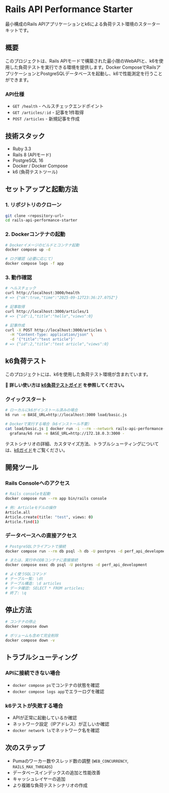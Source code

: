 # Rails API Performance Starter

最小構成のRails APIアプリケーションとk6による負荷テスト環境のスターターキットです。

## 概要

このプロジェクトは、Rails APIモードで構築された最小限のWebAPIと、k6を使用した負荷テストを実行できる環境を提供します。Docker ComposeでRailsアプリケーションとPostgreSQLデータベースを起動し、k6で性能測定を行うことができます。

### API仕様

- `GET /health` - ヘルスチェックエンドポイント
- `GET /articles/:id` - 記事を1件取得
- `POST /articles` - 新規記事を作成

## 技術スタック

- Ruby 3.3
- Rails 8 (APIモード)
- PostgreSQL 16
- Docker / Docker Compose
- k6 (負荷テストツール)

## セットアップと起動方法

### 1. リポジトリのクローン

```bash
git clone <repository-url>
cd rails-api-performance-starter
```

### 2. Dockerコンテナの起動

```bash
# Dockerイメージのビルドとコンテナ起動
docker compose up -d

# ログ確認（必要に応じて）
docker compose logs -f app
```

### 3. 動作確認

```bash
# ヘルスチェック
curl http://localhost:3000/health
# => {"ok":true,"time":"2025-09-12T23:36:27.075Z"}

# 記事取得
curl http://localhost:3000/articles/1
# => {"id":1,"title":"hello","views":0}

# 記事作成
curl -X POST http://localhost:3000/articles \
  -H "Content-Type: application/json" \
  -d '{"title":"test article"}'
# => {"id":2,"title":"test article","views":0}
```

## k6負荷テスト

このプロジェクトには、k6を使用した負荷テスト環境が含まれています。

📖 **詳しい使い方は [k6負荷テストガイド](docs/k6-guide.md) を参照してください。**

### クイックスタート

```bash
# ローカルにk6がインストール済みの場合
k6 run -e BASE_URL=http://localhost:3000 load/basic.js

# Dockerで実行する場合（k6インストール不要）
cat load/basic.js | docker run -i --rm --network rails-api-performance-starter_default \
  grafana/k6 run -e BASE_URL=http://172.18.0.3:3000 -
```

テストシナリオの詳細、カスタマイズ方法、トラブルシューティングについては、[k6ガイド](docs/k6-guide.md)をご覧ください。

## 開発ツール

### Rails Consoleへのアクセス

```bash
# Rails consoleを起動
docker compose run --rm app bin/rails console

# 例: Articleモデルの操作
Article.all
Article.create(title: "test", views: 0)
Article.find(1)
```

### データベースへの直接アクセス

```bash
# PostgreSQLクライアントで接続
docker compose run --rm db psql -h db -U postgres -d perf_api_development

# または、実行中のDBコンテナに直接接続
docker compose exec db psql -U postgres -d perf_api_development

# よく使うSQLコマンド
# テーブル一覧: \dt
# テーブル構造: \d articles
# データ確認: SELECT * FROM articles;
# 終了: \q
```

## 停止方法

```bash
# コンテナの停止
docker compose down

# ボリュームも含めて完全削除
docker compose down -v
```

## トラブルシューティング

### APIに接続できない場合
- `docker compose ps`でコンテナの状態を確認
- `docker compose logs app`でエラーログを確認

### k6テストが失敗する場合
- APIが正常に起動しているか確認
- ネットワーク設定（IPアドレス）が正しいか確認
- `docker network ls`でネットワーク名を確認

## 次のステップ

- Pumaのワーカー数やスレッド数の調整 (`WEB_CONCURRENCY`, `RAILS_MAX_THREADS`)
- データベースインデックスの追加と性能改善
- キャッシュレイヤーの追加
- より複雑な負荷テストシナリオの作成